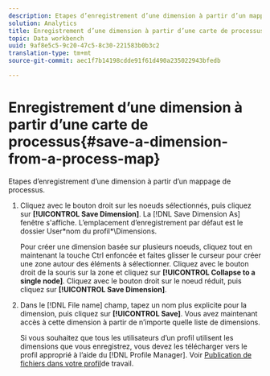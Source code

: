 ```yaml
---
description: Etapes d’enregistrement d’une dimension à partir d’un mappage de processus.
solution: Analytics
title: Enregistrement d’une dimension à partir d’une carte de processus
topic: Data workbench
uuid: 9af8e5c5-9c20-47c5-8c30-221583b0b3c2
translation-type: tm+mt
source-git-commit: aec1f7b14198cdde91f61d490a235022943bfedb

---
```



# Enregistrement d’une dimension à partir d’une carte de processus{#save-a-dimension-from-a-process-map}

Etapes d’enregistrement d’une dimension à partir d’un mappage de processus.

1. Cliquez avec le bouton droit sur les noeuds sélectionnés, puis cliquez sur **[!UICONTROL Save Dimension]**. La [!DNL Save Dimension As] fenêtre s&#39;affiche. L’emplacement d’enregistrement par défaut est le dossier User\*nom du profil*\Dimensions.

   Pour créer une dimension basée sur plusieurs noeuds, cliquez tout en maintenant la touche Ctrl enfoncée et faites glisser le curseur pour créer une zone autour des éléments à sélectionner. Cliquez avec le bouton droit de la souris sur la zone et cliquez sur **[!UICONTROL Collapse to a single node]**. Cliquez avec le bouton droit sur le noeud réduit, puis cliquez sur **[!UICONTROL Save Dimension]**.

1. Dans le [!DNL File name] champ, tapez un nom plus explicite pour la dimension, puis cliquez sur **[!UICONTROL Save]**. Vous avez maintenant accès à cette dimension à partir de n’importe quelle liste de dimensions.

   Si vous souhaitez que tous les utilisateurs d’un profil utilisent les dimensions que vous enregistrez, vous devez les télécharger vers le profil approprié à l’aide du [!DNL Profile Manager]. Voir [Publication de fichiers dans votre profil](../../../../home/c-get-started/c-admin-intrf/c-prof-mgr/t-pub-files-wkg-prof.md#task-a0106e010c834d16bd60eef4721b6af9)de travail.

